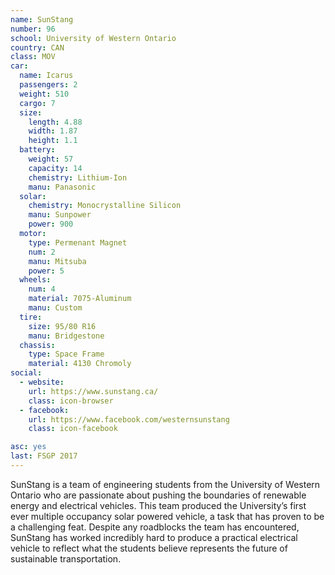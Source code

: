 ```yaml
---
name: SunStang
number: 96
school: University of Western Ontario
country: CAN
class: MOV
car: 
  name: Icarus
  passengers: 2
  weight: 510
  cargo: 7
  size:
    length: 4.88
    width: 1.87
    height: 1.1
  battery: 
    weight: 57
    capacity: 14
    chemistry: Lithium-Ion
    manu: Panasonic
  solar: 
    chemistry: Monocrystalline Silicon
    manu: Sunpower
    power: 900
  motor:
    type: Permenant Magnet
    num: 2
    manu: Mitsuba
    power: 5
  wheels: 
    num: 4
    material: 7075-Aluminum
    manu: Custom
  tire:
    size: 95/80 R16
    manu: Bridgestone
  chassis: 
    type: Space Frame
    material: 4130 Chromoly
social: 
  - website: 
    url: https://www.sunstang.ca/
    class: icon-browser
  - facebook: 
    url: https://www.facebook.com/westernsunstang
    class: icon-facebook

asc: yes
last: FSGP 2017
---
```

SunStang is a team of engineering students from the University of Western Ontario who are passionate about pushing the boundaries of renewable energy and electrical vehicles. This team produced the University’s first ever multiple occupancy solar powered vehicle, a task that has proven to be a challenging feat. Despite any roadblocks the team has encountered, SunStang has worked incredibly hard to produce a practical electrical vehicle to reflect what the students believe represents the future of sustainable transportation. 